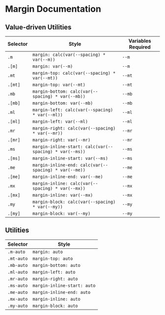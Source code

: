 # Margin Documentation

## Value-driven Utilities

| Selector | Style                                                   | Variables Required |
| -------- | ------------------------------------------------------- | ------------------ |
| `.m`     | `margin: calc(var(--spacing) * var(--m))`               | `--m`              |
| `.[m]`   | `margin: var(--m)`                                      | `--m`              |
| `.mt`    | `margin-top: calc(var(--spacing) * var(--mt))`          | `--mt`             |
| `.[mt]`  | `margin-top: var(--mt)`                                 | `--mt`             |
| `.mb`    | `margin-bottom: calc(var(--spacing) * var(--mb))`       | `--mb`             |
| `.[mb]`  | `margin-bottom: var(--mb)`                              | `--mb`             |
| `.ml`    | `margin-left: calc(var(--spacing) * var(--ml))`         | `--ml`             |
| `.[ml]`  | `margin-left: var(--ml)`                                | `--ml`             |
| `.mr`    | `margin-right: calc(var(--spacing) * var(--mr))`        | `--mr`             |
| `.[mr]`  | `margin-right: var(--mr)`                               | `--mr`             |
| `.ms`    | `margin-inline-start: calc(var(--spacing) * var(--ms))` | `--ms`             |
| `.[ms]`  | `margin-inline-start: var(--ms)`                        | `--ms`             |
| `.me`    | `margin-inline-end: calc(var(--spacing) * var(--me))`   | `--me`             |
| `.[me]`  | `margin-inline-end: var(--me)`                          | `--me`             |
| `.mx`    | `margin-inline: calc(var(--spacing) * var(--mx))`       | `--mx`             |
| `.[mx]`  | `margin-inline: var(--mx)`                              | `--mx`             |
| `.my`    | `margin-block: calc(var(--spacing) * var(--my))`        | `--my`             |
| `.[my]`  | `margin-block: var(--my)`                               | `--my`             |

## Utilities

| Selector   | Style                       |
| ---------- | --------------------------- |
| `.m-auto`  | `margin: auto`              |
| `.mt-auto` | `margin-top: auto`          |
| `.mb-auto` | `margin-bottom: auto`       |
| `.ml-auto` | `margin-left: auto`         |
| `.mr-auto` | `margin-right: auto`        |
| `.ms-auto` | `margin-inline-start: auto` |
| `.me-auto` | `margin-inline-end: auto`   |
| `.mx-auto` | `margin-inline: auto`       |
| `.my-auto` | `margin-block: auto`        |
